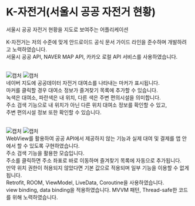 # K-자전거(서울시 공공 자전거 현황)

서울시 공공 자전거 현황을 지도로 보여주는 어플리케이션 <br>

K-자전거는 저의 수준에 맞게 안드로이드 공식 문서 가이드 라인을 준수하며 개발하려고 노력하였습니다. <br>
서울시 공공 API, NAVER MAP API, 카카오 로컬 API 서비스를 사용하였습니다. <br><br>

![캡처](./images/1.PNG)
![캡처](./images/4.PNG)
<br>
네이버 지도에 공공데이터 자전거 대여소를 나타내는 마커가 표시됩니다. <br> 
마커를 클릭할 경우 대여소 정보가  즐겨찾기 목록에 추가할 수 있습니다. <br>
녹색은 대여소, 파란색은 내 위치, 다른 색은 주변 편의시설을 의미합니다. <br>
주소 검색 기능으로 내 위치가 아닌 다른 위치 대여소 정보를 확인할 수 있고, <br>
주변 편의시설 정보 또한 확인할 수 있습니다. <br><br>

![캡처](./images/2.PNG)
![캡처](./images/3.PNG)
<br>
WebView를 활용하여 공공 API에서 제공하지 않는 기능과 실제 대여 및 결제를 앱 안에서 할 수 있도록 구현하였습니다. <br>
주소 검색 기능을 활용한 모습입니다. <br>
주소를 클릭하면 주소 좌표로 바로 이동하며 즐겨찾기 목록에 자동으로 추가됩니다. <br>
만약 위치 권한이 허용되지 않았다면 기본 값으로 적용되며 일부 기능을 이용할 수 없게 됩니다. <br>
Retrofit, ROOM, ViewModel, LiveData, Coroutine을 사용하였습니다. <br>
view binding, data binding을 적용하였습니다.
MVVM 패턴, Thread-safe한 코드를 위해 노력하였습니다. <br>
